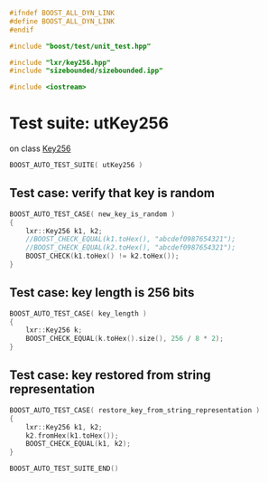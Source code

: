 ```cpp
#ifndef BOOST_ALL_DYN_LINK
#define BOOST_ALL_DYN_LINK
#endif

#include "boost/test/unit_test.hpp"

#include "lxr/key256.hpp"
#include "sizebounded/sizebounded.ipp"

#include <iostream>
````

# Test suite: utKey256

on class [Key256](../src/key256.hpp.md)

```cpp
BOOST_AUTO_TEST_SUITE( utKey256 )
```
## Test case: verify that key is random
```cpp
BOOST_AUTO_TEST_CASE( new_key_is_random )
{
    lxr::Key256 k1, k2;
	//BOOST_CHECK_EQUAL(k1.toHex(), "abcdef0987654321");
	//BOOST_CHECK_EQUAL(k2.toHex(), "abcdef0987654321");
	BOOST_CHECK(k1.toHex() != k2.toHex());
}
```

## Test case: key length is 256 bits
```cpp
BOOST_AUTO_TEST_CASE( key_length )
{
    lxr::Key256 k;
	BOOST_CHECK_EQUAL(k.toHex().size(), 256 / 8 * 2);
}
```

## Test case: key restored from string representation
```cpp
BOOST_AUTO_TEST_CASE( restore_key_from_string_representation )
{
	lxr::Key256 k1, k2;
	k2.fromHex(k1.toHex());
	BOOST_CHECK_EQUAL(k1, k2);
}
```

```cpp
BOOST_AUTO_TEST_SUITE_END()
```
